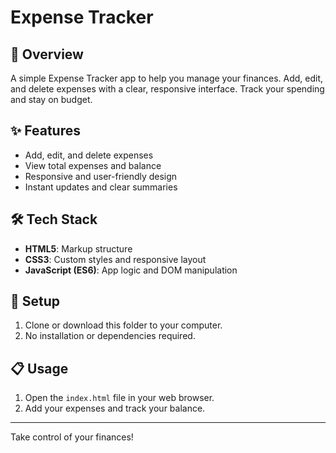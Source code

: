 # Expense Tracker

## 💸 Overview

A simple Expense Tracker app to help you manage your finances. Add, edit, and delete expenses with a clear, responsive interface. Track your spending and stay on budget.

## ✨ Features

- Add, edit, and delete expenses
- View total expenses and balance
- Responsive and user-friendly design
- Instant updates and clear summaries

## 🛠️ Tech Stack

- **HTML5**: Markup structure
- **CSS3**: Custom styles and responsive layout
- **JavaScript (ES6)**: App logic and DOM manipulation

## 🚀 Setup

1. Clone or download this folder to your computer.
2. No installation or dependencies required.

## 📋 Usage

1. Open the `index.html` file in your web browser.
2. Add your expenses and track your balance.

---

Take control of your finances!
